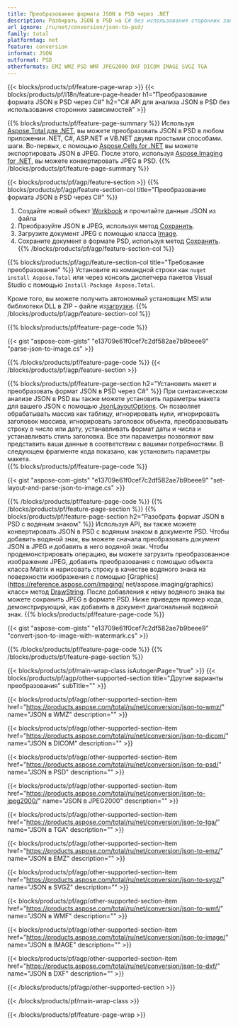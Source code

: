 ```yaml
---
title: Преобразование формата JSON в PSD через .NET
description: Разбирать JSON в PSD на C# без использования сторонних зависимостей
url_ignore: /ru/net/conversion/json-to-psd/
family: total
platformtag: net
feature: conversion
informat: JSON
outformat: PSD
otherformats: EMZ WMZ PSD WMF JPEG2000 DXF DICOM IMAGE SVGZ TGA
---
```

{{< blocks/products/pf/feature-page-wrap >}}
{{< blocks/products/pf/i18n/feature-page-header h1="Преобразование формата JSON в PSD через C#" h2="C# API для анализа JSON в PSD без использования сторонних зависимостей" >}}

{{% blocks/products/pf/feature-page-summary %}}
Используя [Aspose.Total для .NET](https://products.aspose.com/total/net/), вы можете преобразовать JSON в PSD в любом приложении .NET, C#, ASP.NET и VB.NET двумя простыми способами. шаги. Во-первых, с помощью [Aspose.Cells for .NET](https://products.aspose.com/cells/net/) вы можете экспортировать JSON в JPEG. После этого, используя [Aspose.Imaging for .NET](https://products.aspose.com/imaging/net/), вы можете конвертировать JPEG в PSD.
{{% /blocks/products/pf/feature-page-summary  %}}

{{< blocks/products/pf/agp/feature-section >}}
{{% blocks/products/pf/agp/feature-section-col title="Преобразование формата JSON в PSD через C#" %}}
1. Создайте новый объект [Workbook](https://reference.aspose.com/cells/net/aspose.cells/workbook) и прочитайте данные JSON из файла
2. Преобразуйте JSON в JPEG, используя метод [Сохранить](https://reference.aspose.com/cells/net/aspose.cells.workbook/save/methods/4).
3. Загрузите документ JPEG с помощью класса [Image](https://reference.aspose.com/imaging/net/aspose.imaging/image).
4. Сохраните документ в формате PSD, используя метод [Сохранить](https://reference.aspose.com/imaging/net/aspose.imaging.image/save/methods/4).
{{% /blocks/products/pf/agp/feature-section-col %}}

{{% blocks/products/pf/agp/feature-section-col title="Требование преобразования" %}}
Установите из командной строки как ```nuget install Aspose.Total``` или через консоль диспетчера пакетов Visual Studio с помощью ```Install-Package Aspose.Total```.

Кроме того, вы можете получить автономный установщик MSI или библиотеки DLL в ZIP - файле из[загрузки](https://downloads.aspose.com/total/net).
{{% /blocks/products/pf/agp/feature-section-col %}}

{{% blocks/products/pf/feature-page-code %}}

{{< gist "aspose-com-gists" "e13709e61f0cef7c2df582ae7b9beee9" "parse-json-to-image.cs" >}}


{{% /blocks/products/pf/feature-page-code %}}
{{< /blocks/products/pf/agp/feature-section >}}

{{% blocks/products/pf/feature-page-section  h2="Установить макет и преобразовать формат JSON в PSD через С#" %}}
При синтаксическом анализе JSON в PSD вы также можете установить параметры макета для вашего JSON с помощью [JsonLayoutOptions](https://reference.aspose.com/cells/net/aspose.cells.utility/jsonlayoutoptions). Он позволяет обрабатывать массив как таблицу, игнорировать нули, игнорировать заголовок массива, игнорировать заголовок объекта, преобразовывать строку в число или дату, устанавливать формат даты и числа и устанавливать стиль заголовка. Все эти параметры позволяют вам представить ваши данные в соответствии с вашими потребностями. В следующем фрагменте кода показано, как установить параметры макета.  
{{% blocks/products/pf/feature-page-code %}}

{{< gist "aspose-com-gists" "e13709e61f0cef7c2df582ae7b9beee9" "set-layout-and-parse-json-to-image.cs" >}}

{{% /blocks/products/pf/feature-page-code  %}}
{{% /blocks/products/pf/feature-page-section %}}
{{% blocks/products/pf/feature-page-section  h2="Разобрать формат JSON в PSD с водяным знаком" %}}
Используя API, вы также можете конвертировать JSON в PSD с водяным знаком в документе PSD. Чтобы добавить водяной знак, вы можете сначала преобразовать документ JSON в JPEG и добавить в него водяной знак. Чтобы продемонстрировать операцию, вы можете загрузить преобразованное изображение JPEG, добавить преобразования с помощью объекта класса Matrix и нарисовать строку в качестве водяного знака на поверхности изображения с помощью [Graphics](https://reference.aspose.com/imaging/ net/aspose.imaging/graphics) класс» метод [DrawString](https://reference.aspose.com/imaging/net/aspose.imaging/graphics/methods/drawstring). После добавления к нему водяного знака вы можете сохранить JPEG в формате PSD. Ниже приведен пример кода, демонстрирующий, как добавить в документ диагональный водяной знак. 
{{% blocks/products/pf/feature-page-code %}}

{{< gist "aspose-com-gists" "e13709e61f0cef7c2df582ae7b9beee9" "convert-json-to-image-with-watermark.cs" >}}

{{% /blocks/products/pf/feature-page-code  %}}
{{% /blocks/products/pf/feature-page-section %}}

{{< blocks/products/pf/main-wrap-class isAutogenPage="true" >}}
{{< blocks/products/pf/agp/other-supported-section title="Другие варианты преобразования" subTitle="" >}}

{{< blocks/products/pf/agp/other-supported-section-item href="https://products.aspose.com/total/ru/net/conversion/json-to-wmz/" name="JSON в WMZ" description="" >}}

{{< blocks/products/pf/agp/other-supported-section-item href="https://products.aspose.com/total/ru/net/conversion/json-to-dicom/" name="JSON в DICOM" description="" >}}

{{< blocks/products/pf/agp/other-supported-section-item href="https://products.aspose.com/total/ru/net/conversion/json-to-psd/" name="JSON в PSD" description="" >}}

{{< blocks/products/pf/agp/other-supported-section-item href="https://products.aspose.com/total/ru/net/conversion/json-to-jpeg2000/" name="JSON в JPEG2000" description="" >}}

{{< blocks/products/pf/agp/other-supported-section-item href="https://products.aspose.com/total/ru/net/conversion/json-to-tga/" name="JSON в TGA" description="" >}}

{{< blocks/products/pf/agp/other-supported-section-item href="https://products.aspose.com/total/ru/net/conversion/json-to-emz/" name="JSON в EMZ" description="" >}}

{{< blocks/products/pf/agp/other-supported-section-item href="https://products.aspose.com/total/ru/net/conversion/json-to-svgz/" name="JSON в SVGZ" description="" >}}

{{< blocks/products/pf/agp/other-supported-section-item href="https://products.aspose.com/total/ru/net/conversion/json-to-wmf/" name="JSON в WMF" description="" >}}

{{< blocks/products/pf/agp/other-supported-section-item href="https://products.aspose.com/total/ru/net/conversion/json-to-image/" name="JSON в IMAGE" description="" >}}

{{< blocks/products/pf/agp/other-supported-section-item href="https://products.aspose.com/total/ru/net/conversion/json-to-dxf/" name="JSON в DXF" description="" >}}



{{< /blocks/products/pf/agp/other-supported-section >}}

{{< /blocks/products/pf/main-wrap-class >}}

{{< /blocks/products/pf/feature-page-wrap >}}